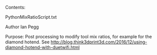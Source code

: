 Contents:

PythonMixRatioScript.txt

  Author Ian Pegg
  
  Purpose: Post processing to modify tool mix ratios, for example for the diamond hotend. See http://blog.think3dprint3d.com/2016/12/using-diamond-hotend-with-duetwifi.html
  
  
